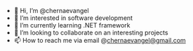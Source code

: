 - 👋 Hi, I’m @chernaevangel
- 👀 I’m interested in software development
- 🌱 I’m currently learning .NET framework
- 💞️ I’m looking to collaborate on an interesting projects
- 📫 How to reach me via email @chernaevangel@gmail.com

<!---
chernaevangel/chernaevangel is a ✨ special ✨ repository because its `README.md` (this file) appears on your GitHub profile.
You can click the Preview link to take a look at your changes.
--->
